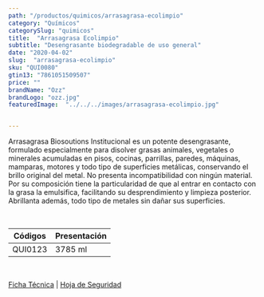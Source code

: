 ```yaml
---
path: "/productos/quimicos/arrasagrasa-ecolimpio"
category: "Químicos"
categorySlug: "quimicos"
title:  "Arrasagrasa Ecolimpio"
subtitle: "Desengrasante biodegradable de uso general"
date: "2020-04-02"
slug:  "arrasagrasa-ecolimpio"
sku: "QUI0080"
gtin13: "7861051509507"
price: ""
brandName: "Ozz"
brandLogo: "ozz.jpg"
featuredImage:  "../../../images/arrasagrasa-ecolimpio.jpg"


---
```

Arrasagrasa Biosoutions Institucional es un potente desengrasante, formulado especialmente para disolver grasas animales, vegetales o minerales acumuladas en pisos, cocinas, parrillas, paredes, máquinas, mamparas, motores y todo tipo de superficies metálicas, conservando el brillo original del metal. No presenta incompatibilidad con ningún material. Por su composición tiene la particularidad de que al entrar en contacto con la grasa la emulsifica, facilitando su desprendimiento y limpieza posterior. Abrillanta además, todo tipo de metales sin dañar sus superficies.

<br>
<table class="min-w-full md:min-w-0 divide-y-0 divide-gray-200">
          <thead class=" bg-white">
            <tr>
              <th scope="col" class="px-6 text-center text-xs font-semibold text-blue-500 uppercase tracking-wider">
                Códigos
              </th>
              <th scope="col" class="px-6 py-3 text-center text-xs font-semibold text-blue-500 uppercase tracking-wider">
                Presentación
              </th>
            </tr>
          </thead>
          <tbody>
            <tr class="bg-gray-500">
              <td class="px-6 py-4 whitespace-nowrap text-sm text-gray-700 text-center">
              QUI0123
              </td>
              <td class="px-6 py-4 whitespace-nowrap text-sm text-gray-700 text-center">
              3785 ml
              </td>
            </tr>
          </tbody>
        </table>
        <br>

 <a href="../../../files/FT-arrasagrasa-ecolimpio.pdf" target="_blank" rel="noopener">Ficha Técnica</a> |
 <a href="../../../files/MSDS-arrasagrasa-ecolimpio.pdf" target="_blank" rel="noopener">Hoja de Seguridad</a>
